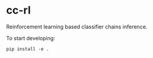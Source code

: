 # cc-rl
Reinforcement learning based classifier chains inference.

To start developing:

```pip install -e .```